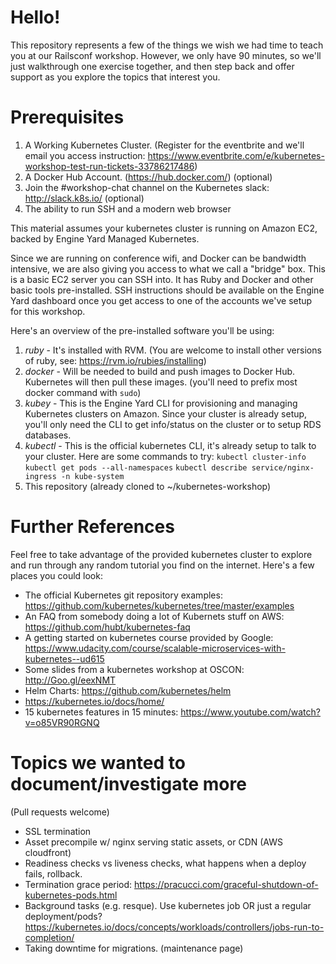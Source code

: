 # Hello!

This repository represents a few of the things we wish we had time to teach you at our Railsconf workshop. However, we only have 90 minutes, so we'll just walkthrough one exercise together, and then step back and offer support as you explore the topics that interest you.

# Prerequisites

1. A Working Kubernetes Cluster. (Register for the eventbrite and we'll email you access instruction: https://www.eventbrite.com/e/kubernetes-workshop-test-run-tickets-33786217486)
2. A Docker Hub Account. (https://hub.docker.com/) (optional)
3. Join the #workshop-chat channel on the Kubernetes slack: http://slack.k8s.io/ (optional)
4. The ability to run SSH and a modern web browser

This material assumes your kubernetes cluster is running on Amazon EC2, backed by Engine Yard Managed Kubernetes.

Since we are running on conference wifi, and Docker can be bandwidth intensive, we are also giving you access to what we call a "bridge" box. This is a basic EC2 server you can SSH into. It has Ruby and Docker and other basic tools pre-installed. SSH instructions should be available on the Engine Yard dashboard once you get access to one of the accounts we've setup for this workshop.

Here's an overview of the pre-installed software you'll be using:

1. *ruby* - It's installed with RVM. (You are welcome to install other versions of ruby, see: https://rvm.io/rubies/installing)
2. *docker* - Will be needed to build and push images to Docker Hub. Kubernetes will then pull these images. (you'll need to prefix most docker command with `sudo`)
3. *kubey* - This is the Engine Yard CLI for provisioning and managing Kubernetes clusters on Amazon. Since your cluster is already setup, you'll only need the CLI to get info/status on the cluster or to setup RDS databases.
4. *kubectl* - This is the official kubernetes CLI, it's already setup to talk to your cluster. Here are some commands to try: `kubectl cluster-info` `kubectl get pods --all-namespaces` `kubectl describe service/nginx-ingress -n kube-system`
5. This repository (already cloned to ~/kubernetes-workshop)

# Further References

Feel free to take advantage of the provided kubernetes cluster to explore and run through any random tutorial you find on the internet. Here's a few places you could look:

* The official Kubernetes git repository examples: https://github.com/kubernetes/kubernetes/tree/master/examples
* An FAQ from somebody doing a lot of Kubernets stuff on AWS: https://github.com/hubt/kubernetes-faq
* A getting started on kubernetes course provided by Google: https://www.udacity.com/course/scalable-microservices-with-kubernetes--ud615
* Some slides from a kubernetes workshop at OSCON: http://Goo.gl/eexNMT
* Helm Charts: https://github.com/kubernetes/helm
* https://kubernetes.io/docs/home/
* 15 kubernetes features in 15 minutes: https://www.youtube.com/watch?v=o85VR90RGNQ

# Topics we wanted to document/investigate more

(Pull requests welcome)

* SSL termination
* Asset precompile w/ nginx serving static assets, or CDN (AWS cloudfront)
* Readiness checks vs liveness checks, what happens when a deploy fails, rollback.
* Termination grace period: https://pracucci.com/graceful-shutdown-of-kubernetes-pods.html
* Background tasks (e.g. resque). Use kubernetes job OR just a regular deployment/pods? https://kubernetes.io/docs/concepts/workloads/controllers/jobs-run-to-completion/
* Taking downtime for migrations. (maintenance page)
